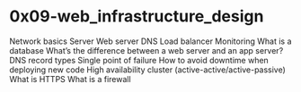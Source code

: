 # 0x09-web_infrastructure_design

Network basics
Server
Web server
DNS
Load balancer
Monitoring
What is a database
What’s the difference between a web server and an app server?
DNS record types
Single point of failure
How to avoid downtime when deploying new code
High availability cluster (active-active/active-passive)
What is HTTPS
What is a firewall
